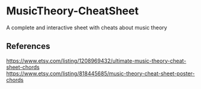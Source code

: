 # MusicTheory-CheatSheet
A complete and interactive sheet with cheats about music theory

## References
https://www.etsy.com/listing/1208969432/ultimate-music-theory-cheat-sheet-chords  
https://www.etsy.com/listing/818445685/music-theory-cheat-sheet-poster-chords
